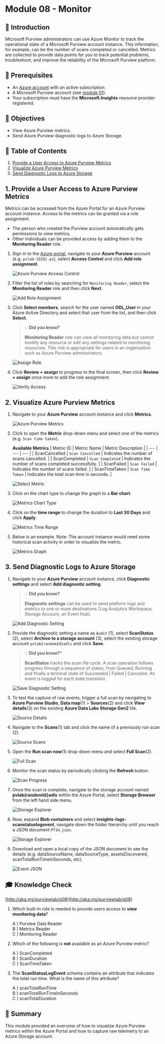 # Module 08 - Monitor

## :loudspeaker: Introduction

Microsoft Purview administrators can use Azure Monitor to track the operational state of a Microsoft Purview account instance. This information, for example, can be the number of scans completed or cancelled. Metrics are collected to provide data points for you to track potential problems, troubleshoot, and improve the reliability of the Microsoft Purview platform.

## :thinking: Prerequisites

* An [Azure account](https://azure.microsoft.com/free/) with an active subscription.
* A Microsoft Purview account (see [module 01](../modules/module01.md)).
* Your subscription must have the **Microsoft.Insights** resource provider registered.

## :dart: Objectives

* View Azure Purview metrics.
* Send Azure Purview diagnostic logs to Azure Storage.

## :bookmark_tabs: Table of Contents

1. [Provide a User Access to Azure Purview Metrics](#1-provide-a-user-access-to-azure-purview-metrics)
2. [Visualize Azure Purview Metrics](#2-visualize-azure-purview-metrics)
3. [Send Diagnostic Logs to Azure Storage](#3-send-diagnostic-logs-to-azure-storage)

## 1. Provide a User Access to Azure Purview Metrics

Metrics can be accessed from the Azure Portal for an Azure Purview account instance. Access to the metrics can be granted via a role assignment.
* The person who created the Purview account automatically gets permissions to view metrics.
* Other individuals can be provided access by adding them to the **Monitoring Reader** role.

1. Sign in to the [Azure portal](https://portal.azure.com), navigate to your **Azure Purview** account (e.g. `pvlab-{DID}-pv`), select **Access Control** and click **Add role assignment**.

    ![Azure Purview Access Control](../images/module08/M8-T1-S1.png)

2. Filter the list of roles by searching for `Monitoring Reader`, select the **Monitoring Reader** role and then click **Next**.

    ![Add Role Assignment](../images/module08/M8-T1-S2.png)

3. Click **Select members**, search for the user named **ODL_User <inject key="DeploymentID" enableCopy="false" />** in your Azure Active Directory and select that user from the list, and then click **Select**.

    > :bulb: **Did you know?**
    >
    > **Monitoring Reader** role can view all monitoring data but cannot modify any resource or edit any settings related to monitoring resources. This role is appropriate for users in an organization such as Azure Purview administrators.

    ![Assign Role](../images/module08/M8-T1-S3.png)

4. Click **Review + assign** to progress to the final screen, then click **Review + assign** once more to add the role assignment.

    ![Verify Access](../images/module08/M8-T1-S4.png)

## 2. Visualize Azure Purview Metrics

1. Navigate to your **Azure Purview** account instance and click **Metrics**.

    ![Azure Purview Metrics](../images/module08/08.05-purview-metrics.png)

2. Click to open the **Metric** drop-down menu and select one of the metrics (e.g. `Scan time taken`).

    **Available Metrics**
    | Metric ID  | Metric Name | Metric Description |
    | --- | --- | --- |
    | ScanCancelled | `Scan Cancelled` | Indicates the number of scans cancelled. |
    | ScanCompleted | `Scan Completed` | Indicates the number of scans completed successfully. |
    | ScanFailed | `Scan Failed` | Indicates the number of scans failed. |
    | ScanTimeTaken | `Scan Time Taken` | Indicates the total scan time in seconds. |

    ![Select Metric](../images/module08/08.06-metrics-select.png)

3. Click on the chart type to change the graph to a **Bar chart**.

    ![Metrics Chart Type](../images/module08/08.07-metrics-chart.png)

4. Click on the **time range** to change the duration to **Last 30 Days** and click **Apply**.

    ![Metrics Time Range](../images/module08/08.08-metrics-range.png)

5. Below is an example. Note: The account instance would need some historical scan activity in order to visualize the metric. 

    ![Metrics Graph](../images/module08/08.09-metrics-graph.png)

## 3. Send Diagnostic Logs to Azure Storage

1. Navigate to your **Azure Purview** account instance, click **Diagnostic settings** and select **Add diagnostic setting**.

    > :bulb: **Did you know?**
    >
    > **Diagnostic settings** can be used to send platform logs and metrics to one or more destinations (Log Analytics Workspace, Storage Account, an Event Hub).

    ![Add Diagnostic Setting](../images/module08/08.14-diagnostic-add.png)

2. Provide the diagnostic setting a name as `Audit` (1), select **ScanStatus** (2), select **Archive to a storage account** (3), select the existing storage account `pvlab{randomId}adls` and click **Save**.

    > :bulb: **Did you know?***
    >
    > **ScanStatus** tracks the scan life cycle. A scan operation follows progress through a sequence of states, from Queued, Running and finally a terminal state of Succeeded | Failed | Canceled. An event is logged for each state transition.

    ![Save Diagnostic Setting](../images/module08/M8-T3-S2.png)

3. To test the capture of raw events, trigger a full scan by navigating to **Azure Purview Studio**, **Data map**(1) > **Sources**(2) and click **View details**(3) on the existing **Azure Data Lake Storage Gen2** tile.

    ![Source Details](../images/module08/M8-T3-S3.png)

4. Navigate to the **Scans**(1) tab and click the name of a previously run scan (2).

    ![Source Scans](../images/module08/M8-T3-S4.png)

5. Open the **Run scan now**(1) drop-down menu and select **Full Scan**(2).

    ![Full Scan](../images/module08/M8-T3-S5.png)

6. Monitor the scan status by periodically clicking the **Refresh** button.

    ![Scan Progress](../images/module08/08.19-scan-progress-1.1.png)

7. Once the scan is complete, navigate to the storage account named **pvlab{randomId}adls** within the Azure Portal, select **Storage Browser** from the left hand side menu.

    ![Storage Explorer](../images/module08/08.20-storage-explorer-1.1.png)

8. Now, expand **Blob containers** and select **insights-logs-scanstatuslogevent**, navigate down the folder hierarchy until you reach a JSON document `PT1H.json`.

    ![Storage Explorer](../images/module08/08.20-storage-explorer-1.png)

8. Download and open a local copy of the JSON document to see the details (e.g. dataSourceName, dataSourceType, assetsDiscovered, scanTotalRunTimeInSeconds, etc).

    ![Event JSON](../images/module08/08.21-event-json.png)

## :mortar_board: Knowledge Check

[http://aka.ms/purviewlab/q08](http://aka.ms/purviewlab/q08)

1. Which built-in role is needed to provide users access to **view monitoring data**?

    A ) Purview Data Reader  
    B ) Metrics Reader  
    C ) Monitoring Reader

2. Which of the following is **not** available as an Azure Purview metric?

    A ) ScanCompleted  
    B ) ScanDuration  
    C ) ScanTimeTaken

3. The **ScanStatusLogEvent** schema contains an attribute that indicates the total run time. What is the name of this attribute?

    A ) scanTotalRunTime  
    B ) scanTotalRunTimeInSeconds  
    C ) scanTotalDuration

## :tada: Summary
This module provided an overview of how to visualize Azure Purview metrics within the Azure Portal and how to capture raw telemetry to an Azure Storage account.
